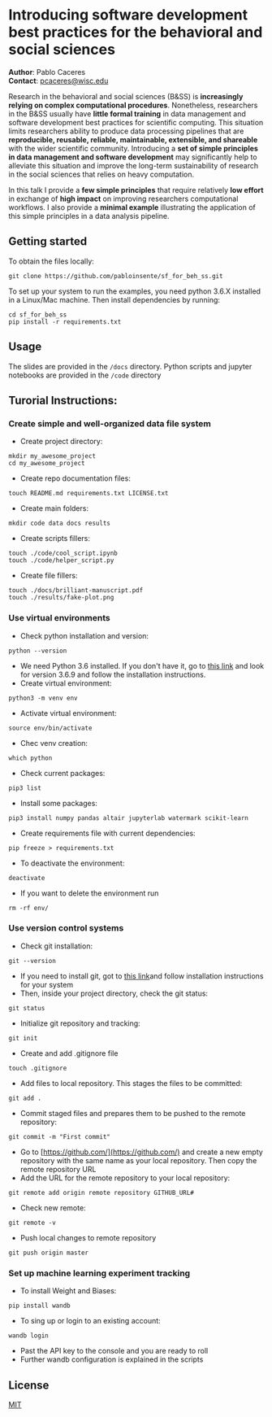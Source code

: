 # Introducing software development best practices for the behavioral and social sciences

**Author**: Pablo Caceres  
**Contact**: pcaceres@wisc.edu  

Research in the behavioral and social sciences (B&SS) is **increasingly relying on complex computational procedures**. Nonetheless, researchers in the B&SS usually have **little formal training** in data management and software development best practices for scientific computing. This situation limits researchers ability to produce data processing pipelines that are **reproducible, reusable, reliable, maintainable, extensible, and shareable** with the wider scientific community. Introducing a **set of simple principles in data management and software development** may significantly help to alleviate this situation and improve the long-term sustainability of research in the social sciences that relies on heavy computation.


In this talk I provide a **few simple principles** that require relatively **low effort** in exchange of **high impact** on improving researchers computational workflows. I also provide a **minimal example** illustrating the application of this simple principles in a data analysis pipeline.

## Getting started

To obtain the files locally:  
```
git clone https://github.com/pabloinsente/sf_for_beh_ss.git
```

To set up your system to run the examples, you need python 3.6.X installed in a Linux/Mac machine. Then install dependencies by running:

```
cd sf_for_beh_ss
pip install -r requirements.txt
```

## Usage

The slides are provided in the ```/docs``` directory. Python scripts and jupyter notebooks are provided in the ```/code``` directory

## Turorial Instructions:

### Create simple and well-organized data file system

- Create project directory:
```
mkdir my_awesome_project
cd my_awesome_project
```
- Create repo documentation files:
```
touch README.md requirements.txt LICENSE.txt
```  
- Create main folders:
```
mkdir code data docs results
```  
- Create scripts fillers:
```
touch ./code/cool_script.ipynb
touch ./code/helper_script.py
```
- Create file fillers:
```
touch ./docs/brilliant-manuscript.pdf
touch ./results/fake-plot.png
```

### Use virtual environments
- Check python installation and version:
```
python --version
```
- We need Python 3.6 installed. If you don't have it, go to [this link](https://www.python.org/downloads/) and look for version 3.6.9 and follow the installation instructions.
- Create virtual environment:
```
python3 -m venv env
```
- Activate virtual environment:
```
source env/bin/activate
```
- Chec venv creation:
```
which python
```
- Check current packages:
```
pip3 list
```  
- Install some packages:
```
pip3 install numpy pandas altair jupyterlab watermark scikit-learn
```
- Create requirements file with current dependencies:
```
pip freeze > requirements.txt
```
- To deactivate the environment:
```
deactivate
```
- If you want to delete the environment run
```
rm -rf env/
```

### Use version control systems
- Check git installation:
```
git --version
```
- If you need to install git, got to [this link](https://git-scm.com/book/en/v2/Getting-Started-Installing-Git)and follow installation instructions for your system
- Then, inside your project directory, check the git status:
```
git status
```
- Initialize git repository and tracking:
```
git init
````
- Create and add .gitignore file
```
touch .gitignore
```
- Add files to local repository. This stages the files to be committed:
```
git add .
```
- Commit staged files and prepares them to be pushed to the remote repository:
```
git commit -m "First commit"
```
- Go to [https://github.com/](https://github.com/) and create a new empty repository with the same name as your local repository. Then copy the remote repository URL
- Add the URL for the remote repository to your local repository:
```
git remote add origin remote repository GITHUB_URL#
```
- Check new remote:
```
git remote -v
```
- Push local changes to remote repository
```
git push origin master
```

### Set up machine learning experiment tracking
- To install Weight and Biases:
```
pip install wandb
```
- To sing up or login to an existing account:
```
wandb login
```
- Past the API key to the console and you are ready to roll
- Further wandb configuration is explained in the scripts

## License
[MIT](https://choosealicense.com/licenses/mit/)
